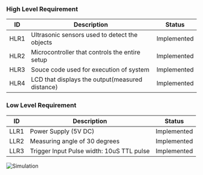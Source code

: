 

### High Level Requirement

| ID  |  Description                                      | Status     |
| ----|  -----------------------------------------        |-------     |
|HLR1 |Ultrasonic sensors used to detect the objects      | Implemented|
|HLR2 |Microcontroller that controls the entire setup     | Implemented|
|HLR3 |Souce code used for execution of system            | Implemented|
|HLR4 |LCD that displays the output(measured distance)    | Implemented| 

### Low Level Requirement

| ID  |  Description                                      | Status     |
| ----|  -----------------------------------------        |-------     |
|LLR1 |Power Supply (5V DC)                               | Implemented| 
|LLR2 |Measuring angle of 30 degrees                      | Implemented|           
|LLR3 |Trigger Input Pulse width: 10uS TTL pulse          | Implemented|


![Simulation](https://user-images.githubusercontent.com/73392962/157223160-3952ffdc-420e-4684-80b3-f7cb6de6fab1.png)

